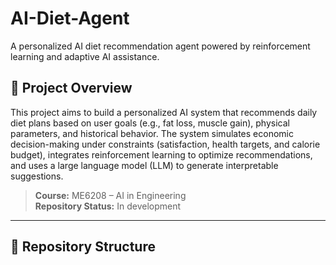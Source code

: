 
# AI-Diet-Agent

A personalized AI diet recommendation agent powered by reinforcement learning and adaptive AI assistance.


## 📌 Project Overview

This project aims to build a personalized AI system that recommends daily diet plans based on user goals (e.g., fat loss, muscle gain), physical parameters, and historical behavior. The system simulates economic decision-making under constraints (satisfaction, health targets, and calorie budget), integrates reinforcement learning to optimize recommendations, and uses a large language model (LLM) to generate interpretable suggestions.

> **Course:** ME6208 – AI in Engineering   
> **Repository Status:** In development

---

## 📁 Repository Structure

